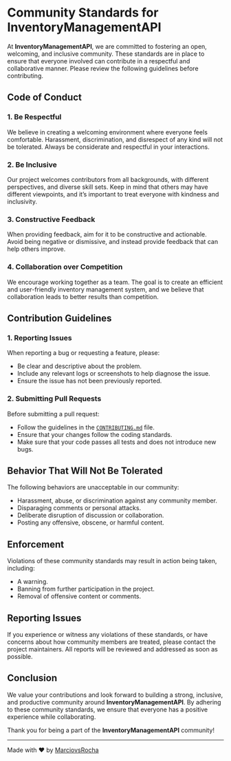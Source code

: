 # Community Standards for InventoryManagementAPI

At **InventoryManagementAPI**, we are committed to fostering an open, welcoming, and inclusive community. These standards are in place to ensure that everyone involved can contribute in a respectful and collaborative manner. Please review the following guidelines before contributing.

## Code of Conduct

### 1. Be Respectful
We believe in creating a welcoming environment where everyone feels comfortable. Harassment, discrimination, and disrespect of any kind will not be tolerated. Always be considerate and respectful in your interactions.

### 2. Be Inclusive
Our project welcomes contributors from all backgrounds, with different perspectives, and diverse skill sets. Keep in mind that others may have different viewpoints, and it’s important to treat everyone with kindness and inclusivity.

### 3. Constructive Feedback
When providing feedback, aim for it to be constructive and actionable. Avoid being negative or dismissive, and instead provide feedback that can help others improve.

### 4. Collaboration over Competition
We encourage working together as a team. The goal is to create an efficient and user-friendly inventory management system, and we believe that collaboration leads to better results than competition.

## Contribution Guidelines

### 1. Reporting Issues
When reporting a bug or requesting a feature, please:
- Be clear and descriptive about the problem.
- Include any relevant logs or screenshots to help diagnose the issue.
- Ensure the issue has not been previously reported.

### 2. Submitting Pull Requests
Before submitting a pull request:
- Follow the guidelines in the [`CONTRIBUTING.md`](./CONTRIBUTING.md) file.
- Ensure that your changes follow the coding standards.
- Make sure that your code passes all tests and does not introduce new bugs.

## Behavior That Will Not Be Tolerated

The following behaviors are unacceptable in our community:
- Harassment, abuse, or discrimination against any community member.
- Disparaging comments or personal attacks.
- Deliberate disruption of discussion or collaboration.
- Posting any offensive, obscene, or harmful content.

## Enforcement

Violations of these community standards may result in action being taken, including:
- A warning.
- Banning from further participation in the project.
- Removal of offensive content or comments.

## Reporting Issues

If you experience or witness any violations of these standards, or have concerns about how community members are treated, please contact the project maintainers. All reports will be reviewed and addressed as soon as possible.

## Conclusion

We value your contributions and look forward to building a strong, inclusive, and productive community around **InventoryManagementAPI**. By adhering to these community standards, we ensure that everyone has a positive experience while collaborating.

Thank you for being a part of the **InventoryManagementAPI** community!

---

Made with ❤️ by [MarciovsRocha](https://github.com/MarciovsRocha)
